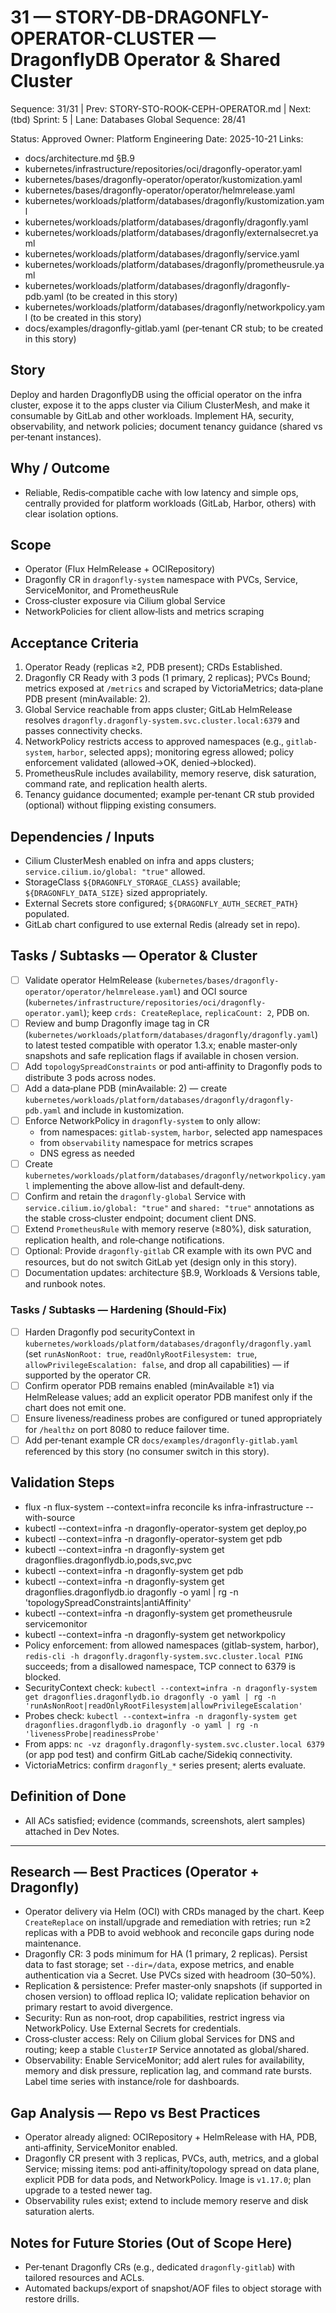 # 31 — STORY-DB-DRAGONFLY-OPERATOR-CLUSTER — DragonflyDB Operator & Shared Cluster

Sequence: 31/31 | Prev: STORY-STO-ROOK-CEPH-OPERATOR.md | Next: (tbd)
Sprint: 5 | Lane: Databases
Global Sequence: 28/41

Status: Approved
Owner: Platform Engineering
Date: 2025-10-21
Links:
- docs/architecture.md §B.9
- kubernetes/infrastructure/repositories/oci/dragonfly-operator.yaml
- kubernetes/bases/dragonfly-operator/operator/kustomization.yaml
- kubernetes/bases/dragonfly-operator/operator/helmrelease.yaml
- kubernetes/workloads/platform/databases/dragonfly/kustomization.yaml
- kubernetes/workloads/platform/databases/dragonfly/dragonfly.yaml
- kubernetes/workloads/platform/databases/dragonfly/externalsecret.yaml
- kubernetes/workloads/platform/databases/dragonfly/service.yaml
- kubernetes/workloads/platform/databases/dragonfly/prometheusrule.yaml
 - kubernetes/workloads/platform/databases/dragonfly/dragonfly-pdb.yaml   (to be created in this story)
 - kubernetes/workloads/platform/databases/dragonfly/networkpolicy.yaml  (to be created in this story)
 - docs/examples/dragonfly-gitlab.yaml (per‑tenant CR stub; to be created in this story)

## Story
Deploy and harden DragonflyDB using the official operator on the infra cluster, expose it to the apps cluster via Cilium ClusterMesh, and make it consumable by GitLab and other workloads. Implement HA, security, observability, and network policies; document tenancy guidance (shared vs per‑tenant instances).

## Why / Outcome
- Reliable, Redis‑compatible cache with low latency and simple ops, centrally provided for platform workloads (GitLab, Harbor, others) with clear isolation options.

## Scope
- Operator (Flux HelmRelease + OCIRepository)
- Dragonfly CR in `dragonfly-system` namespace with PVCs, Service, ServiceMonitor, and PrometheusRule
- Cross‑cluster exposure via Cilium global Service
- NetworkPolicies for client allow‑lists and metrics scraping

## Acceptance Criteria
1) Operator Ready (replicas ≥2, PDB present); CRDs Established.
2) Dragonfly CR Ready with 3 pods (1 primary, 2 replicas); PVCs Bound; metrics exposed at `/metrics` and scraped by VictoriaMetrics; data‑plane PDB present (minAvailable: 2).
3) Global Service reachable from apps cluster; GitLab HelmRelease resolves `dragonfly.dragonfly-system.svc.cluster.local:6379` and passes connectivity checks.
4) NetworkPolicy restricts access to approved namespaces (e.g., `gitlab-system`, `harbor`, selected apps); monitoring egress allowed; policy enforcement validated (allowed→OK, denied→blocked).
5) PrometheusRule includes availability, memory reserve, disk saturation, command rate, and replication health alerts.
6) Tenancy guidance documented; example per‑tenant CR stub provided (optional) without flipping existing consumers.

## Dependencies / Inputs
- Cilium ClusterMesh enabled on infra and apps clusters; `service.cilium.io/global: "true"` allowed.
- StorageClass `${DRAGONFLY_STORAGE_CLASS}` available; `${DRAGONFLY_DATA_SIZE}` sized appropriately.
- External Secrets store configured; `${DRAGONFLY_AUTH_SECRET_PATH}` populated.
- GitLab chart configured to use external Redis (already set in repo).

## Tasks / Subtasks — Operator & Cluster
- [ ] Validate operator HelmRelease (`kubernetes/bases/dragonfly-operator/operator/helmrelease.yaml`) and OCI source (`kubernetes/infrastructure/repositories/oci/dragonfly-operator.yaml`); keep `crds: CreateReplace`, `replicaCount: 2`, PDB on.
- [ ] Review and bump Dragonfly image tag in CR (`kubernetes/workloads/platform/databases/dragonfly/dragonfly.yaml`) to latest tested compatible with operator 1.3.x; enable master‑only snapshots and safe replication flags if available in chosen version.
- [ ] Add `topologySpreadConstraints` or pod anti‑affinity to Dragonfly pods to distribute 3 pods across nodes.
- [ ] Add a data‑plane PDB (minAvailable: 2) — create `kubernetes/workloads/platform/databases/dragonfly/dragonfly-pdb.yaml` and include in kustomization.
- [ ] Enforce NetworkPolicy in `dragonfly-system` to only allow:
  - from namespaces: `gitlab-system`, `harbor`, selected app namespaces
  - from `observability` namespace for metrics scrapes
  - DNS egress as needed
- [ ] Create `kubernetes/workloads/platform/databases/dragonfly/networkpolicy.yaml` implementing the above allow‑list and default‑deny.
- [ ] Confirm and retain the `dragonfly-global` Service with `service.cilium.io/global: "true"` and `shared: "true"` annotations as the stable cross‑cluster endpoint; document client DNS.
- [ ] Extend `PrometheusRule` with memory reserve (≥80%), disk saturation, replication health, and role‑change notifications.
- [ ] Optional: Provide `dragonfly-gitlab` CR example with its own PVC and resources, but do not switch GitLab yet (design only in this story).
- [ ] Documentation updates: architecture §B.9, Workloads & Versions table, and runbook notes.

### Tasks / Subtasks — Hardening (Should‑Fix)
- [ ] Harden Dragonfly pod securityContext in `kubernetes/workloads/platform/databases/dragonfly/dragonfly.yaml` (set `runAsNonRoot: true`, `readOnlyRootFilesystem: true`, `allowPrivilegeEscalation: false`, and drop all capabilities) — if supported by the operator CR.
- [ ] Confirm operator PDB remains enabled (minAvailable ≥1) via HelmRelease values; add an explicit operator PDB manifest only if the chart does not emit one.
- [ ] Ensure liveness/readiness probes are configured or tuned appropriately for `/healthz` on port 8080 to reduce failover time.
- [ ] Add per‑tenant example CR `docs/examples/dragonfly-gitlab.yaml` referenced by this story (no consumer switch in this story).

## Validation Steps
- flux -n flux-system --context=infra reconcile ks infra-infrastructure --with-source
- kubectl --context=infra -n dragonfly-operator-system get deploy,po
- kubectl --context=infra -n dragonfly-operator-system get pdb
- kubectl --context=infra -n dragonfly-system get dragonflies.dragonflydb.io,pods,svc,pvc
- kubectl --context=infra -n dragonfly-system get pdb
- kubectl --context=infra -n dragonfly-system get dragonflies.dragonflydb.io dragonfly -o yaml | rg -n 'topologySpreadConstraints|antiAffinity'
- kubectl --context=infra -n dragonfly-system get prometheusrule servicemonitor
- kubectl --context=infra -n dragonfly-system get networkpolicy
- Policy enforcement: from allowed namespaces (gitlab-system, harbor), `redis-cli -h dragonfly.dragonfly-system.svc.cluster.local PING` succeeds; from a disallowed namespace, TCP connect to 6379 is blocked.
- SecurityContext check: `kubectl --context=infra -n dragonfly-system get dragonflies.dragonflydb.io dragonfly -o yaml | rg -n 'runAsNonRoot|readOnlyRootFilesystem|allowPrivilegeEscalation'`
- Probes check: `kubectl --context=infra -n dragonfly-system get dragonflies.dragonflydb.io dragonfly -o yaml | rg -n 'livenessProbe|readinessProbe'`
- From apps: `nc -vz dragonfly.dragonfly-system.svc.cluster.local 6379` (or app pod test) and confirm GitLab cache/Sidekiq connectivity.
- VictoriaMetrics: confirm `dragonfly_*` series present; alerts evaluate.

## Definition of Done
- All ACs satisfied; evidence (commands, screenshots, alert samples) attached in Dev Notes.

---

## Research — Best Practices (Operator + Dragonfly)

- Operator delivery via Helm (OCI) with CRDs managed by the chart. Keep `CreateReplace` on install/upgrade and remediation with retries; run ≥2 replicas with a PDB to avoid webhook and reconcile gaps during node maintenance.
- Dragonfly CR: 3 pods minimum for HA (1 primary, 2 replicas). Persist data to fast storage; set `--dir=/data`, expose metrics, and enable authentication via a Secret. Use PVCs sized with headroom (30–50%).
- Replication & persistence: Prefer master‑only snapshots (if supported in chosen version) to offload replica IO; validate replication behavior on primary restart to avoid divergence.
- Security: Run as non‑root, drop capabilities, restrict ingress via NetworkPolicy. Use External Secrets for credentials.
- Cross‑cluster access: Rely on Cilium global Services for DNS and routing; keep a stable `ClusterIP` Service annotated as global/shared.
- Observability: Enable ServiceMonitor; add alert rules for availability, memory and disk pressure, replication lag, and command rate bursts. Label time series with instance/role for dashboards.

## Gap Analysis — Repo vs Best Practices

- Operator already aligned: OCIRepository + HelmRelease with HA, PDB, anti‑affinity, ServiceMonitor enabled.
- Dragonfly CR present with 3 replicas, PVCs, auth, metrics, and a global Service; missing items: pod anti‑affinity/topology spread on data plane, explicit PDB for data pods, and NetworkPolicy. Image is `v1.17.0`; plan upgrade to a tested newer tag.
- Observability rules exist; extend to include memory reserve and disk saturation alerts.

## Notes for Future Stories (Out of Scope Here)

- Per‑tenant Dragonfly CRs (e.g., dedicated `dragonfly-gitlab`) with tailored resources and ACLs.
- Automated backups/export of snapshot/AOF files to object storage with restore drills.

